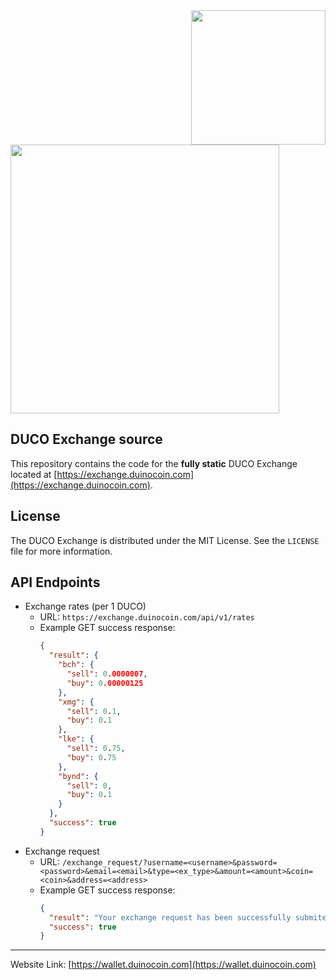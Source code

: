 <!--
*** Official DUCO Exchange README
*** by revoxhere, 2021
-->

<a href="https://exchange.duinocoin.com">
  <img src="https://github.com/revoxhere/duco-exchange/blob/master/images/logo.png?raw=true" width="215px" align="right"/>
</a>


<a href="https://duinocoin.com">
  <img src="https://github.com/revoxhere/duino-coin/blob/master/Resources/ducobanner.png?raw=true" width="430px"/>
</a>

## DUCO Exchange source

This repository contains the code for the **fully static** DUCO Exchange located at [https://exchange.duinocoin.com](https://exchange.duinocoin.com).

## License

The DUCO Exchange is distributed under the MIT License. See the `LICENSE` file for more information.

## API Endpoints

- Exchange rates (per 1 DUCO)
  - URL: `https://exchange.duinocoin.com/api/v1/rates`
  - Example GET success response:
    ```json
    {
      "result": {
        "bch": {
          "sell": 0.0000007,
          "buy": 0.00000125
        },
        "xmg": {
          "sell": 0.1,
          "buy": 0.1
        },
        "lke": {
          "sell": 0.75,
          "buy": 0.75
        },
        "bynd": {
          "sell": 0,
          "buy": 0.1
        }
      },
      "success": true
    }
    ```
- Exchange request
  - URL: `/exchange_request/?username=<username>&password=<password>&email=<email>&type=<ex_type>&amount=<amount>&coin=<coin>&address=<address>`
  - Example GET success response:
    ```json
    {
      "result": "Your exchange request has been successfully submited",
      "success": true
    }
    ```
    
<hr>

Website Link: [https://wallet.duinocoin.com](https://wallet.duinocoin.com)
